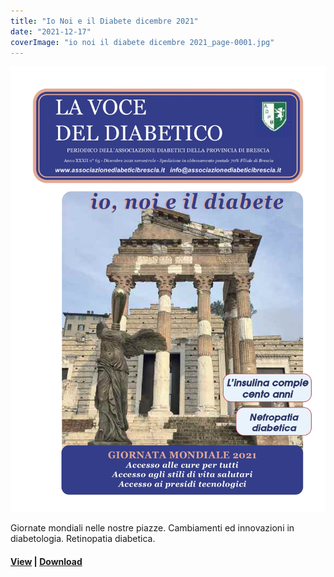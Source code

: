 ```yaml
---
title: "Io Noi e il Diabete dicembre 2021"
date: "2021-12-17"
coverImage: "io noi il diabete dicembre 2021_page-0001.jpg"
---
```


![](images/io%20noi%20il%20diabete%20dicembre%202021_page-0001.jpg)


Giornate mondiali nelle nostre piazze. Cambiamenti ed innovazioni in diabetologia. Retinopatia diabetica.

#### [View](http://198.211.122.197/diabetwp/wordpress/wp-content/uploads/2020/01/Io-noi-e-il-diabete-dic-2018.pdf) | [Download](http://198.211.122.197/diabetwp/wordpress/wp-content/uploads/2020/01/Io-noi-e-il-diabete-dic-2018.pdf)

